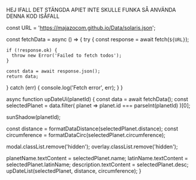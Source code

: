 HEJ IFALL DET STÄNGDA APIET INTE SKULLE FUNKA SÅ ANVÄNDA DENNA KOD ISÅFALL

const URL = 'https://majazocom.github.io/Data/solaris.json';

const fetchData = async () => {
try {
const response = await fetch(`${URL}`);

    if (!response.ok) {
      throw new Error('Failed to fetch todos');
    }

    const data = await response.json();
    return data;

} catch (err) {
console.log('Fetch error', err);
}
}

async function upDateUi(planetId) {
const data = await fetchData();
const selectedPlanet = data.filter(
planet => planet.id === parseInt(planetId)
)[0];

sunShadow(planetId);

const distance = formatDataDistance(selectedPlanet.distance);
const circumference = formatDataCirc(selectedPlanet.circumference);

modal.classList.remove('hidden');
overlay.classList.remove('hidden');

planetName.textContent = selectedPlanet.name;
latinName.textContent = selectedPlanet.latinName;
description.textContent = selectedPlanet.desc;
upDateList(selectedPlanet, distance, circumference);
}
